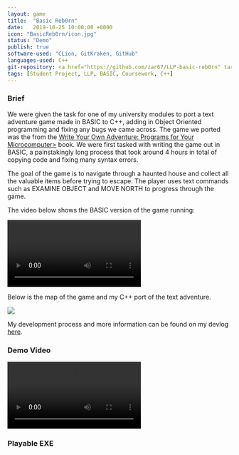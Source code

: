 ```yaml
---
layout: game
title:  "Basic Reb0rn"
date:   2019-10-25 10:00:00 +0000
icon: "BasicReb0rn/icon.jpg"
status: "Demo"
publish: true
software-used: "CLion, GitKraken, GitHub"
languages-used: C++
git-repository: <a href="https://github.com/zar67/LLP-basic-reb0rn" target="_blank">GitHub</a>
tags: [Student Project, LLP, BASIC, Coursework, C++]
---
```


<h3>Brief</h3>

We were given the task for one of my university modules to port a text adventure game made in BASIC to C++, adding in Object Oriented programming and fixing any bugs we came across. The game we ported was the from the <a href="https://www.amazon.co.uk/Write-Your-Own-Adventure-Microcomputer/dp/0686878329" target="_blank">Write Your Own Adventure: Programs for Your Microcomputer></a> book. We were first tasked with writing the game out in BASIC, a painstakingly long process that took around 4 hours in total of copying code and fixing many syntax errors.

The goal of the game is to navigate through a haunted house and collect all the valuable items before trying to escape. The player uses text commands such as EXAMINE OBJECT and MOVE NORTH to progress through the game.

The video below shows the BASIC version of the game running:

<video controls>
  <source src="{{ site.baseurl }}/assets/BasicReb0rn/basic-gameplay.mp4" type="video/mp4">
</video>

Below is the map of the game and my C++ port of the text adventure.

<img src="{{ site.baseurl }}/assets/BasicReb0rn/house-map.jpg"/>

My development process and more information can be found on my devlog <a href="https://zar67.github.io/Portfolio/blog.html#Basic%20Reb0rn%20Devlog">here</a>.

<h3>Demo Video</h3>
<video controls>
  <source src="{{ site.baseurl }}/assets/BasicReb0rn/cpp-port-gameplay.mp4" type="video/mp4">
</video>

<br>
<h3>Playable EXE</h3>
<a class="page-link" target="_blank" href="{{site.baseurl}}/assets/BasicReb0rn/BasicReb0rn.zip"><i class="fas fa-file-archive fa-3x nav-image"></i></a>